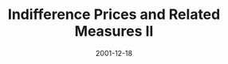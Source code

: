 ---
abstract: ''
authors:
- Marek Straka
date: '2001-12-18'
featured: false
links:
- name: Publik
  url: https://publik.tuwien.ac.at/showentry.php?ID=115504&lang=2
publication_types:
- '3'
publishDate: '2001-12-18'
title: Indifference Prices and Related Measures II
url_pdf: ''
---
